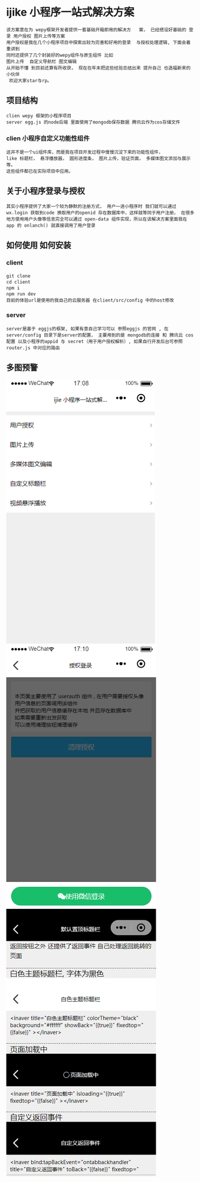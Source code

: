 # ijike 小程序一站式解决方案
    该方案意在为 wepy框架开发者提供一套基础开箱即用的解决方   案， 已经搭设好基础的 登录 用户授权 图片上传等方案
    用户授权是我在几个小程序项目中探索出较为完善和好用的登录  与授权处理逻辑, 下面会着重讲到
    同时还提供了几个封装好的wepy组件与原生组件 比如
    图片上传  自定义导航栏 图文编辑
    从开始不懂 到目前还算有所收获， 现在在年末把这些经验总结出来 提升自己 也造福新来的小伙伴
     欢迎大家star与rp。

## 项目结构

    clien wepy 框架的小程序项目
    server egg.js 的node后端 里面使用了mongodb保存数据 腾讯云作为cos存储文件

### clien 小程序自定义功能性组件

    这并不是一个ui组件库，而是我在项目开发过程中慢慢沉淀下来的功能性组件，
    like 标题栏， 悬浮播放器， 圆形进度条， 图片上传，验证页面， 多媒体图文添加与展示等。
    这些组件都已在实际项目中应用。
  
## 关于小程序登录与授权
    
    其实小程序提供了大家一个较为静默的注册方式， 用户一进小程序时 我们就可以通过 wx.login 获取到code 换取用户的openid 存在数据库中，这样就等同于用户注册， 在很多地方使用用户头像等信息完全可以通过 open-data 组件实现，所以在该解决方案里面我在 app 的 onlanch() 就直接调用了用户登录  



##  如何使用 如何安装

### client    
    git clone 
    cd client
    npm i
    npm run dev
    目前的体验url是使用的我自己的云服务器 在client/src/config 中的host修改

### server
    server是基于 eggjs的框架, 如果有意自己学习可以 参照eggjs 的官网 , 在server/config 目录下是server的配置， 主要用到的是 mongodb的连接 和 腾讯云 cos配置 以及小程序的appid 与 secret（用于用户授权解析）, 如果自行开发后台可参照 router.js 中对应的路由

    

## 多图预警
![啊哦](./img/cover.png) ![啊哦](./img/auth.png) ![啊哦](./img/title.png)
    